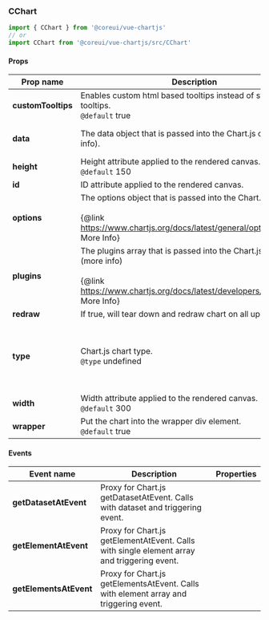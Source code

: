 ### CChart

```jsx
import { CChart } from '@coreui/vue-chartjs'
// or
import CChart from '@coreui/vue-chartjs/src/CChart'
```

#### Props

| Prop name          | Description                                                                                                                                               | Type                                                    | Values                                                                      | Default |
| ------------------ | --------------------------------------------------------------------------------------------------------------------------------------------------------- | ------------------------------------------------------- | --------------------------------------------------------------------------- | ------- |
| **customTooltips** | Enables custom html based tooltips instead of standard tooltips.<br/>`@default` true                                                                      | boolean                                                 | -                                                                           | true    |
| **data**           | The data object that is passed into the Chart.js chart (more info).                                                                                       | ChartData \| ((canvas: HTMLCanvasElement) => ChartData) | -                                                                           |         |
| **height**         | Height attribute applied to the rendered canvas.<br/>`@default` 150                                                                                       | number                                                  | -                                                                           | 150     |
| **id**             | ID attribute applied to the rendered canvas.                                                                                                              | string                                                  | -                                                                           | -       |
| **options**        | The options object that is passed into the Chart.js chart.<br><br>{@link https://www.chartjs.org/docs/latest/general/options.html More Info}              | ChartOptions                                            | -                                                                           | -       |
| **plugins**        | The plugins array that is passed into the Chart.js chart (more info)<br><br>{@link https://www.chartjs.org/docs/latest/developers/plugins.html More Info} | Plugin[]                                                | -                                                                           | -       |
| **redraw**         | If true, will tear down and redraw chart on all updates.                                                                                                  | boolean                                                 | -                                                                           |         |
| **type**           | Chart.js chart type.<br/>`@type` undefined                                                                                                                | ChartType                                               | `line`, `bar`, `radar`, `doughnut`, `polarArea`, `bubble`, `pie`, `scatter` | 'bar'   |
| **width**          | Width attribute applied to the rendered canvas.<br/>`@default` 300                                                                                        | number                                                  | -                                                                           | 300     |
| **wrapper**        | Put the chart into the wrapper div element.<br/>`@default` true                                                                                           | boolean                                                 | -                                                                           | true    |

#### Events

| Event name             | Description                                                                                 | Properties |
| ---------------------- | ------------------------------------------------------------------------------------------- | ---------- |
| **getDatasetAtEvent**  | Proxy for Chart.js getDatasetAtEvent. Calls with dataset and triggering event.              |
| **getElementAtEvent**  | Proxy for Chart.js getElementAtEvent. Calls with single element array and triggering event. |
| **getElementsAtEvent** | Proxy for Chart.js getElementsAtEvent. Calls with element array and triggering event.       |
